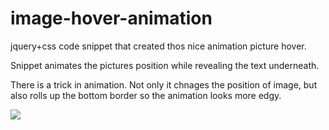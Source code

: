 # image-hover-animation

jquery+css code snippet that created thos nice animation picture hover. 

Snippet animates the pictures position while revealing the text underneath. 

There is a trick in animation. Not only it chnages the position of image, but also rolls up the bottom border so the animation looks more edgy.

<img src="http://140coffee.com/demos/stuff_view/demo.png" />
